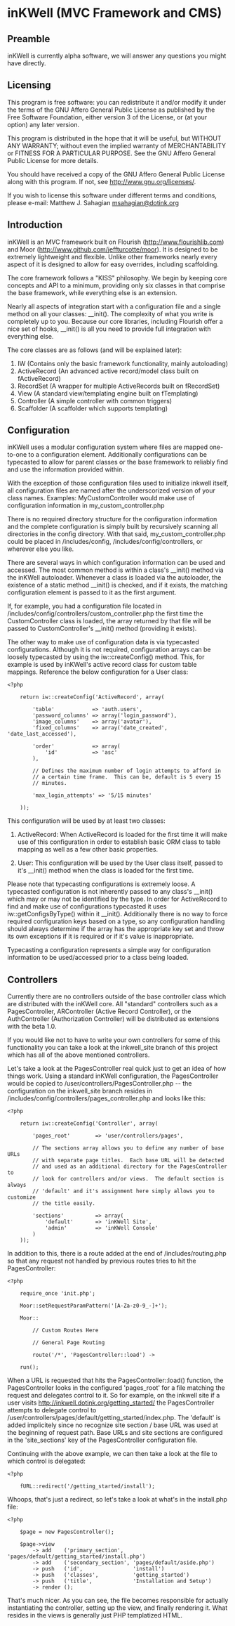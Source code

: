 # inKWell (MVC Framework and CMS)

## Preamble

inKWell is currently alpha software, we will answer any questions you might have
directly.

## Licensing

This program is free software: you can redistribute it and/or modify it under
the terms of the GNU Affero General Public License as published by the Free
Software Foundation, either version 3 of the License, or (at your option) any
later version.

This program is distributed in the hope that it will be useful, but WITHOUT ANY
WARRANTY; without even the implied warranty of MERCHANTABILITY or FITNESS FOR A
PARTICULAR PURPOSE.  See the GNU Affero General Public License for more details.

You should have received a copy of the GNU Affero General Public License along
with this program. If not, see <http://www.gnu.org/licenses/>.

If you wish to license this software under different terms and conditions,
please e-mail: Matthew J. Sahagian <msahagian@dotink.org>

## Introduction

inKWell is an MVC framework built on Flourish (http://www.flourishlib.com) and
Moor (http://www.github.com/jeffturcotte/moor).  It is designed to be extremely
lightweight and flexible.  Unlike other frameworks nearly every aspect of it
is designed to allow for easy overrides, including scaffolding.

The core framework follows a "KISS" philosophy.  We begin by keeping core
concepts and API to a minimum, providing only six classes in that comprise
the base framework, while everything else is an extension.

Nearly all aspects of integration start with a configuration file and a
single method on all your classes: \_\_init().  The complexity of what you write
is completely up to you.  Because our core libraries, including Flourish offer
a nice set of hooks, \_\_init() is all you need to provide full integration with
everything else.

The core classes are as follows (and will be explained later):

1. IW (Contains only the basic framework functionality, mainly autoloading)
2. ActiveRecord (An advanced active record/model class built on fActiveRecord)
3. RecordSet (A wrapper for multiple ActiveRecords built on fRecordSet)
4. View (A standard view/templating engine built on fTemplating)
5. Controller (A simple controller with common triggers)
6. Scaffolder (A scaffolder which supports templating)

## Configuration

inKWell uses a modular configuration system where files are mapped one-to-one
to a configuration element.  Additionally configurations can be typecasted to
allow for parent classes or the base framework to reliably find and use the
information provided within.

With the exception of those configuration files used to initialize inkwell
itself, all configuration files are named after the underscorized version of
your class names.  Examples:  MyCustomController would make use of configuration
information in my_custom_controller.php

There is no required directory structure for the configuration information and
the complete configuration is simply built by recursively scanning all
directories in the config directory.  With that said, my_custom_controller.php
could be placed in /includes/config, /includes/config/controllers, or wherever
else you like.

There are several ways in which configuration information can be used and
accessed.  The most common method is within a class's \_\_init() method via the
inKWell  autoloader.  Whenever a class is loaded via the autoloader, the
existence of a static method \_\_init() is checked, and if it exists, the
matching configuration element is passed to it as the first argument.

If, for example, you had a configuration file located in
/includes/config/controllers/custom_controller.php the first time the
CustomController class is loaded, the array returned by that file will be
passed to CustomController's \_\_init() method (providing it exists).

The other way to make use of configuration data is via typecasted
configurations.  Although it is not required, configuration arrays can be
loosely typecasted by using the iw::createConfig() method.  This, for example
is used by inKWell's active record class for custom table mappings.  Reference
the below configuration for a User class:

	<?php

		return iw::createConfig('ActiveRecord', array(

			'table'            => 'auth.users',
			'password_columns' => array('login_password'),
			'image_columns'    => array('avatar'),
			'fixed_columns'    => array('date_created', 'date_last_accessed'),

			'order'            => array(
				'id'           => 'asc'
			),

			// Defines the maximum number of login attempts to afford in
			// a certain time frame.  This can be, default is 5 every 15
			// minutes.

			'max_login_attempts' => '5/15 minutes'

		));

This configuration will be used by at least two classes:

1) ActiveRecord: When ActiveRecord is loaded for the first time it will make
use of this configuration in order to establish basic ORM class to table mapping
as well as a few other basic properties.

2) User: This configuration will be used by the User class itself, passed to
it's \_\_init() method when the class is loaded for the first time.

Please note that typecasting configurations is extremely loose.  A typecasted
configuration is not inherently passed to any class's \_\_init() which may or
may not be identified by the type.  In order for ActiveRecord to find and
make use of configurations typecasted it uses iw::getConfigsByType() within it
\_\_init().  Additionally there is no way to force required configuration keys
based on a type, so any configuration handling should always determine if the
array has the appropriate key set and throw its own exceptions if it is
required or if it's value is inappropriate.

Typecasting a configuration represents a simple way for configuration
information to be used/accessed prior to a class being loaded.

## Controllers

Currently there are no controllers outside of the base controller class which
are distributed with the inKWell core.  All "standard" controllers such as a
PagesController, ARController (Active Record Controller), or the AuthController
(Authorization Controller) will be distributed as extensions with the beta 1.0.

If you would like not to have to write your own controllers for some of this
functionality you can take a look at the inkwell_site branch of this project
which has all of the above mentioned controllers.

Let's take a look at the PagesController real quick just to get an idea of
how things work.  Using a standard inKWell configuration, the PagesController
would be copied to /user/controllers/PagesController.php -- the configuration
on the inkwell_site branch resides in
/includes/config/controllers/pages_controller.php and looks like this:

	<?php

		return iw::createConfig('Controller', array(

			'pages_root'        => 'user/controllers/pages',

			// The sections array allows you to define any number of base URLs
			// with separate page titles.  Each base URL will be detected
			// and used as an additional directory for the PagesController to
			// look for controllers and/or views.  The default section is always
			// 'default' and it's assignment here simply allows you to customize
			// the title easily.

			'sections'          => array(
				'default'       => 'inKWell Site',
				'admin'         => 'inKWell Console'
			)
		));

In addition to this, there is a route added at the end of
/includes/routing.php so that any request not handled by previous routes tries
to hit the PagesController:

	<?php

		require_once 'init.php';

		Moor::setRequestParamPattern('[A-Za-z0-9_-]+');

		Moor::

			// Custom Routes Here

			// General Page Routing

			route('/*', 'PagesController::load') ->

		run();

When a URL is requested that hits the PagesController::load() function, the
PagesController looks in the configured 'pages_root' for a file matching
the request and delegates control to it.  So for example, on the inkwell site
if a user visits http://inkwell.dotink.org/getting_started/ the PagesController
attempts to delegate control to
/user/controllers/pages/default/getting_started/index.php.  The 'default' is
added implicitely since no recognize site section / base URL was used at 
the beginning of request path.  Base URLs and site sections are configured in
the 'site_sections' key of the PagesController configuration file.

Continuing with the above example, we can then take a look at the file to
which control is delegated:

	<?php

		fURL::redirect('/getting_started/install');

Whoops, that's just a redirect, so let's take a look at what's in the
install.php file:

	<?php

		$page = new PagesController();

		$page->view
			-> add    ('primary_section',   'pages/default/getting_started/install.php')
			-> add    ('secondary_section', 'pages/default/aside.php')
			-> push   ('id',                'install')
			-> push   ('classes',           'getting_started')
			-> push   ('title',             'Installation and Setup')
			-> render ();

That's much nicer.  As you can see, the file becomes responsible for
actually instantiating the controller, setting up the view, and finally
rendering it.  What resides in the views is generally just PHP templatized HTML.
